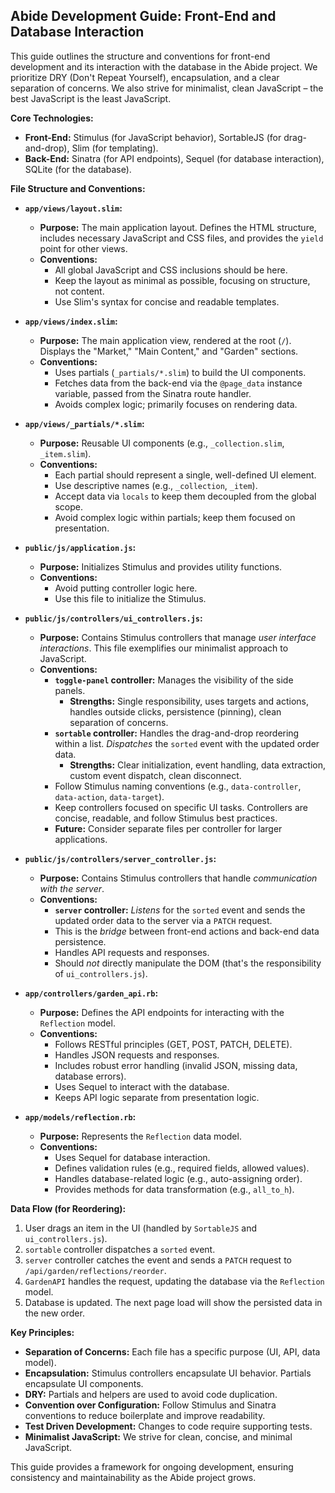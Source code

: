 ## Abide Development Guide: Front-End and Database Interaction

This guide outlines the structure and conventions for front-end development and its interaction with the database in the Abide project. We prioritize DRY (Don't Repeat Yourself), encapsulation, and a clear separation of concerns. We also strive for minimalist, clean JavaScript – the best JavaScript is the least JavaScript.

**Core Technologies:**

*   **Front-End:** Stimulus (for JavaScript behavior), SortableJS (for drag-and-drop), Slim (for templating).
*   **Back-End:** Sinatra (for API endpoints), Sequel (for database interaction), SQLite (for the database).

**File Structure and Conventions:**

*   **`app/views/layout.slim`:**
    *   **Purpose:** The main application layout. Defines the HTML structure, includes necessary JavaScript and CSS files, and provides the `yield` point for other views.
    *   **Conventions:**
        *   All global JavaScript and CSS inclusions should be here.
        *   Keep the layout as minimal as possible, focusing on structure, not content.
        *   Use Slim's syntax for concise and readable templates.

*   **`app/views/index.slim`:**
    *   **Purpose:** The main application view, rendered at the root (`/`). Displays the "Market," "Main Content," and "Garden" sections.
    *   **Conventions:**
        *   Uses partials (`_partials/*.slim`) to build the UI components.
        *   Fetches data from the back-end via the `@page_data` instance variable, passed from the Sinatra route handler.
        *   Avoids complex logic; primarily focuses on rendering data.

*   **`app/views/_partials/*.slim`:**
    *   **Purpose:** Reusable UI components (e.g., `_collection.slim`, `_item.slim`).
    *   **Conventions:**
        *   Each partial should represent a single, well-defined UI element.
        *   Use descriptive names (e.g., `_collection`, `_item`).
        *   Accept data via `locals` to keep them decoupled from the global scope.
        *   Avoid complex logic within partials; keep them focused on presentation.

*   **`public/js/application.js`:**
    * **Purpose:** Initializes Stimulus and provides utility functions.
    * **Conventions:**
        * Avoid putting controller logic here.
        * Use this file to initialize the Stimulus.

*   **`public/js/controllers/ui_controllers.js`:**
    *   **Purpose:** Contains Stimulus controllers that manage *user interface interactions*.  This file exemplifies our minimalist approach to JavaScript.
    *   **Conventions:**
        *   **`toggle-panel` controller:** Manages the visibility of the side panels.
            *   **Strengths:** Single responsibility, uses targets and actions, handles outside clicks, persistence (pinning), clean separation of concerns.
        *   **`sortable` controller:** Handles the drag-and-drop reordering within a list. *Dispatches* the `sorted` event with the updated order data.
            *   **Strengths:** Clear initialization, event handling, data extraction, custom event dispatch, clean disconnect.
        *   Follow Stimulus naming conventions (e.g., `data-controller`, `data-action`, `data-target`).
        *   Keep controllers focused on specific UI tasks.  Controllers are concise, readable, and follow Stimulus best practices.
        * **Future:** Consider separate files per controller for larger applications.

*   **`public/js/controllers/server_controller.js`:**
    *   **Purpose:** Contains Stimulus controllers that handle *communication with the server*.
    *   **Conventions:**
        *   **`server` controller:** *Listens* for the `sorted` event and sends the updated order data to the server via a `PATCH` request.
        *   This is the *bridge* between front-end actions and back-end data persistence.
        *   Handles API requests and responses.
        *   Should *not* directly manipulate the DOM (that's the responsibility of `ui_controllers.js`).

*   **`app/controllers/garden_api.rb`:**
    *   **Purpose:** Defines the API endpoints for interacting with the `Reflection` model.
    *   **Conventions:**
        *   Follows RESTful principles (GET, POST, PATCH, DELETE).
        *   Handles JSON requests and responses.
        *   Includes robust error handling (invalid JSON, missing data, database errors).
        *   Uses Sequel to interact with the database.
        *   Keeps API logic separate from presentation logic.

*   **`app/models/reflection.rb`:**
    *   **Purpose:** Represents the `Reflection` data model.
    *   **Conventions:**
        *   Uses Sequel for database interaction.
        *   Defines validation rules (e.g., required fields, allowed values).
        *   Handles database-related logic (e.g., auto-assigning order).
        *   Provides methods for data transformation (e.g., `all_to_h`).

**Data Flow (for Reordering):**

1.  User drags an item in the UI (handled by `SortableJS` and `ui_controllers.js`).
2.  `sortable` controller dispatches a `sorted` event.
3.  `server` controller catches the event and sends a `PATCH` request to `/api/garden/reflections/reorder`.
4.  `GardenAPI` handles the request, updating the database via the `Reflection` model.
5.  Database is updated. The next page load will show the persisted data in the new order.

**Key Principles:**

*   **Separation of Concerns:** Each file has a specific purpose (UI, API, data model).
*   **Encapsulation:** Stimulus controllers encapsulate UI behavior. Partials encapsulate UI components.
*   **DRY:** Partials and helpers are used to avoid code duplication.
*   **Convention over Configuration:** Follow Stimulus and Sinatra conventions to reduce boilerplate and improve readability.
*   **Test Driven Development:** Changes to code require supporting tests.
*  **Minimalist JavaScript:** We strive for clean, concise, and minimal JavaScript.

This guide provides a framework for ongoing development, ensuring consistency and maintainability as the Abide project grows.
